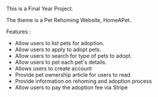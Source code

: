 This is a Final Year Project.

The theme is a Pet Rehoming Website, HomeAPet.

Features : 

- Allow users to list pets for adoption.
- Allow users to apply to adopt pets.
- Allow users to search for type of pets to adopt.
- Allow users to pet each pet's details.
- Allows users to create account 
- Provide pet ownership article for users to read
- Provide information on rehoming and adoption process
- Allow users to pay the adoption fee via Stripe 